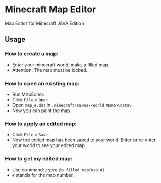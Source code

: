 # Minecraft Map Editor
Map Editor for Minecraft JAVA Edition
## Usage
### How to create a map:
- Enter your minecraft world, make a filled map.
- Attention: The map must be locked.
### How to open an existing map:
- Run MapEditor.
- Click `File` > `Open`.
- Open `map_#.dat` in `.minecraft\saves\<World Name>\data\`.
- Now you can paint the map.
### How to apply an edited map:
- Click `File` > `Save`.
- Now the edited map has been saved to your world. Enter or re-enter your world to see your edited map.
### How to get my edited map:
- Use command: `/give @p filled_map{map:#}`
- `#` stands for the map number.
